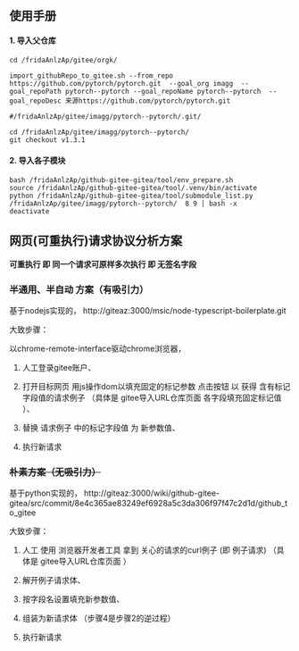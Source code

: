 ## 使用手册

#### 1. 导入父仓库

```shell
cd /fridaAnlzAp/gitee/orgk/

import_githubRepo_to_gitee.sh --from_repo https://github.com/pytorch/pytorch.git  --goal_org imagg  --goal_repoPath pytorch--pytorch --goal_repoName pytorch--pytorch  --goal_repoDesc 来源https://github.com/pytorch/pytorch.git

#/fridaAnlzAp/gitee/imagg/pytorch--pytorch/.git/

cd /fridaAnlzAp/gitee/imagg/pytorch--pytorch/
git checkout v1.3.1
```

#### 2. 导入各子模块

```shell
bash /fridaAnlzAp/github-gitee-gitea/tool/env_prepare.sh
source /fridaAnlzAp/github-gitee-gitea/tool/.venv/bin/activate
python /fridaAnlzAp/github-gitee-gitea/tool/submodule_list.py  /fridaAnlzAp/gitee/imagg/pytorch--pytorch/  8 9 | bash -x
deactivate
```


## 网页(可重执行)请求协议分析方案

**可重执行 即 同一个请求可原样多次执行 即 无签名字段**


### 半通用、半自动 方案（有吸引力）


基于nodejs实现的，  http://giteaz:3000/msic/node-typescript-boilerplate.git

大致步骤：

以chrome-remote-interface驱动chrome浏览器，

1. 人工登录gitee账户、

2. 打开目标网页 用js操作dom以填充固定的标记参数 点击按钮  以 获得 含有标记字段值的请求例子 （具体是 gitee导入URL仓库页面 各字段填充固定标记值  ）、 

3. 替换 请求例子 中的标记字段值 为 新参数值、 

4. 执行新请求 



###  ~~朴素方案（无吸引力）~~


基于python实现的，  http://giteaz:3000/wiki/github-gitee-gitea/src/commit/8e4c365ae83249ef6928a5c3da306f97f47c2d1d/github_to_gitee


大致步骤：

1. 人工 使用 浏览器开发者工具 拿到 关心的请求的curl例子 (即 例子请求) （具体是 gitee导入URL仓库页面   ）

2. 解开例子请求体、

3. 按字段名设置填充新参数值、 

4. 组装为新请求体 （步骤4是步骤2的逆过程）

5. 执行新请求